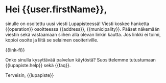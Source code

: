 # Hei {{user.firstName}},

sinulle on osoitettu uusi viesti Lupapisteess&auml;! Viesti koskee hanketta {{operation}} osoitteessa {{address}}, {{municipality}}. P&auml;&auml;set n&auml;kem&auml;&auml;n viestin sek&auml; vastaamaan siihen alla olevan linkin kautta. Jos linkki ei toimi, kopioi osoite ja liit&auml; se selaimen osoiteriville.

{{link-fi}}

Onko sinulla kysytt&auml;v&auml;&auml; palvelun k&auml;yt&ouml;st&auml;? Suosittelemme tutustumaan {{lupapiste.help}} sek&auml; {{faq}}.

Terveisin,
{{lupapiste}}